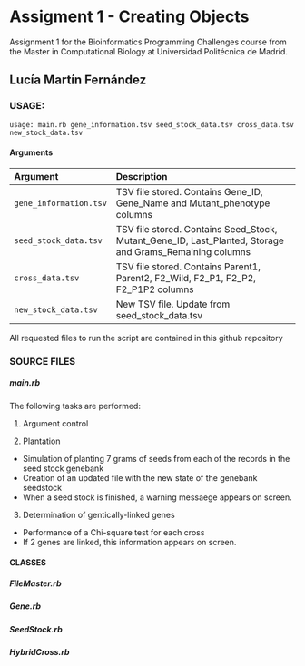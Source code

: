 # Assigment 1 - Creating Objects

Assignment 1 for the Bioinformatics Programming Challenges course from the Master in Computational Biology at Universidad Politécnica de Madrid.

## Lucía Martín Fernández

### USAGE:

`usage: main.rb gene_information.tsv seed_stock_data.tsv cross_data.tsv new_stock_data.tsv`

#### Arguments

| **Argument**                           | **Description**                                                                                                 |                                                   
|:----------------------------------------|:----------------------------------------------------------------------------------------------------------------|
|`gene_information.tsv`                                |  TSV file stored. Contains Gene_ID, Gene_Name and Mutant_phenotype columns                                            |                  
|`seed_stock_data.tsv`                                  | TSV file stored. Contains Seed_Stock, Mutant_Gene_ID, Last_Planted, Storage and Grams_Remaining columns                   |
|`cross_data.tsv`                                |  TSV file stored. Contains Parent1, Parent2, F2_Wild, F2_P1, F2_P2, F2_P1P2 columns                                            |                  
|`new_stock_data.tsv`                                  | New TSV file. Update from seed_stock_data.tsv                    |                                                               

All requested files to run the script are contained in this github repository

### SOURCE FILES

##### main.rb

The following tasks are performed:

1) Argument control

2) Plantation
- Simulation of planting 7 grams of seeds from each of the records in the seed stock genebank
- Creation of an updated file with the new state of the genebank seedstock
- When a seed stock is finished, a warning messaege appears on screen.

3) Determination of gentically-linked genes
- Performance of a Chi-square test for each cross
- If 2 genes are linked, this information appears on screen.

#### CLASSES  



##### FileMaster.rb

##### Gene.rb

##### SeedStock.rb

##### HybridCross.rb